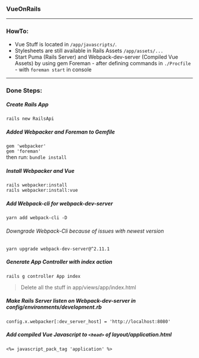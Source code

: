 ### VueOnRails
___
### HowTo:
* Vue Stuff is located in `/app/javascripts/`.
* Stylesheets are still available in Rails Assets `/app/assets/...`
* Start Puma (Rails Server) and Webpack-dev-server (Compiled Vue Assets) by using gem Foreman - after defining commands in `./Procfile` - with `foreman start` in console
___
### Done Steps:
 
##### Create Rails App 
`rails new RailsApi`

##### Added Webpacker and Foreman to Gemfile 
`gem 'webpacker'` <br> 
`gem 'foreman'` <br>
then run: `bundle install`

##### Install Webpacker and Vue
`rails webpacker:install` <br>
`rails webpacker:install:vue`

##### Add Webpack-cli for webpack-dev-server
`yarn add webpack-cli -D` 
###### Downgrade Webpack-Cli because of issues with newest version
`yarn upgrade webpack-dev-server@^2.11.1`

##### Generate App Controller with index action
`rails g controller App index`
> Delete all the stuff in app/views/app/index.html

##### Make Rails Server listen on Webpack-dev-server in config/environments/development.rb
`config.x.webpacker[:dev_server_host] = 'http://localhost:8080'`


##### Add compiled Vue Javascript to `<head>` of layout/application.html
`<%= javascript_pack_tag 'application' %>`
